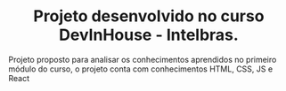 <h1 align="center"> Projeto desenvolvido no curso DevInHouse - Intelbras.</h1>



Projeto proposto para analisar os conhecimentos aprendidos no primeiro módulo do curso, o projeto conta com conhecimentos HTML, CSS, JS e React
